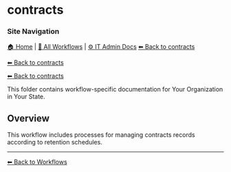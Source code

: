# contracts

### Site Navigation
[🏠 Home](../../README.md) | [📂 All Workflows](../../users/users.md) | [⚙ IT Admin Docs](../../it-admins/README.md)
[⬅ Back to contracts](../README.md)

[⬅ Back to contracts](../README.md)

[⬅ Back to contracts](../README.md)

This folder contains workflow-specific documentation for Your Organization in Your State.

## Overview
This workflow includes processes for managing contracts records according to retention schedules.

---
[⬅ Back to Workflows](../users.md)